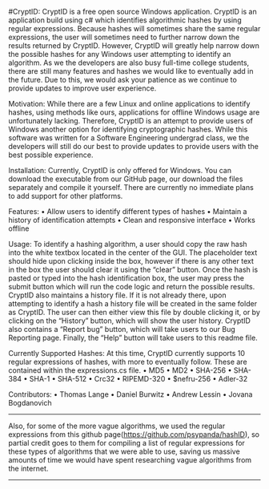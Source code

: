 #CryptID:
  CryptID is a free open source Windows application. CryptID is an application build using c# which identifies algorithmic hashes by using regular expressions. Because hashes will sometimes share the same regular expressions, the user will sometimes need to further narrow down the results returned by CryptID. However, CryptID will greatly help narrow down the possible hashes for any Windows user attempting to identify an algorithm.
  As we the developers are also busy full-time college students, there are still many features and hashes we would like to eventually add in the future. Due to this, we would ask your patience as we continue to provide updates to improve user experience.

Motivation:
	While there are a few Linux and online applications to identify hashes, using methods like ours, applications for offline Windows usage are unfortunately lacking. Therefore, CryptID is an attempt to provide users of Windows another option for identifying cryptographic hashes. While this software was written for a Software Engineering undergrad class, we the developers will still do our best to provide updates to provide users with the best possible experience.

Installation:
  Currently, CryptID is only offered for Windows. You can download the executable from our GitHub page, our download the files separately and compile it yourself. There are currently no immediate plans to add support for other platforms.

Features:
  •	Allow users to identify different types of hashes
  •	Maintain a history of identification attempts
  •	Clean and responsive interface
  •	Works offline
  
Usage:
  To identify a hashing algorithm, a user should copy the raw hash into the white textbox located in the center of the GUI. The placeholder text should hide upon clicking inside the box, however if there is any other text in the box the user should clear it using the “clear” button. Once the hash is pasted or typed into the hash identification box, the user may press the submit button which will run the code logic and return the possible results.
  CryptID also maintains a history file. If it is not already there, upon attempting to identify a hash a history file will be created in the same folder as CryptID. The user can then either view this file by double clicking it, or by clicking on the “History” button, which will show the user history.
  CryptID also contains a “Report bug” button, which will take users to our Bug Reporting page. Finally, the “Help” button will take users to this readme file.
  
Currently Supported Hashes:
  At this time, CryptID currently supports 10 regular expressions of hashes, with more to eventually follow. These are contained within the expressions.cs file.
  •	MD5
  •	MD2
  •	SHA-256
  •	SHA-384
  •	SHA-1
  •	SHA-512
  •	Crc32
  •	RIPEMD-320
  •	$nefru-256
  •	Adler-32

Contributors:
  •	Thomas Lange
  •	Daniel Burwitz
  •	Andrew Lessin
  •	Jovana Bogdanovich
***
Also, for some of the more vague algorithms, we used the regular expressions from this github page(https://github.com/psypanda/hashID), so partial credit goes to them for compiling a list of regular expressions for these types of algorithms that we were able to use, saving us massive amounts of time we would have spent researching vague algorithms from the internet.
***

